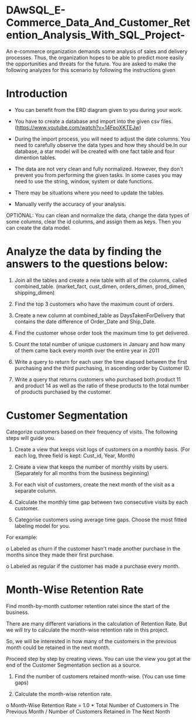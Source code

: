 # DAwSQL_E-Commerce_Data_And_Customer_Retention_Analysis_With_SQL_Project-

An e-commerce organization demands some analysis of sales and delivery processes. 
Thus, the organization hopes to be able to predict more easily the opportunities and 
threats for the future.
You are asked to make the following analyzes for this scenario by following the 
instructions given

# Introduction


- You can benefit from the ERD diagram given to you during your work.

- You have to create a database and import into the given csv files. 
(https://www.youtube.com/watch?v=14FpoXKTEJw)

- During the import process, you will need to adjust the date columns. You need 
to carefully observe the data types and how they should be.In our database, a 
star model will be created with one fact table and four dimention tables.

- The data are not very clean and fully normalized. However, they don't prevent 
you from performing the given tasks. In some cases you may need to use the 
string, window, system or date functions.

- There may be situations where you need to update the tables.

- Manually verify the accuracy of your analysis.

OPTIONAL: You can clean and normalize the data, change the data types of some 
columns, clear the id columns, and assign them as keys. Then you can create the data 
model.

# Analyze the data by finding the answers to the questions below:


1. Join all the tables and create a new table with all of the columns, called 
combined_table. (market_fact, cust_dimen, orders_dimen, prod_dimen, 
shipping_dimen)

2. Find the top 3 customers who have the maximum count of orders.

3. Create a new column at combined_table as DaysTakenForDelivery that 
contains the date difference of Order_Date and Ship_Date.

4. Find the customer whose order took the maximum time to get delivered.

5. Count the total number of unique customers in January and how many of them 
came back every month over the entire year in 2011

6. Write a query to return for each user the time elapsed between the first 
purchasing and the third purchasing, in ascending order by Customer ID.

7. Write a query that returns customers who purchased both product 11 and 
product 14 as well as the ratio of these products to the total number of products 
purchased by the customer.


# Customer Segmentation


Categorize customers based on their frequency of visits. The following steps will 
guide you.

1. Create a view that keeps visit logs of customers on a monthly basis. (For each 
log, three field is kept: Cust_id, Year, Month)

2. Create a view that keeps the number of monthly visits by users. (Separately for 
all months from the business beginning)

3. For each visit of customers, create the next month of the visit as a separate 
column.

4. Calculate the monthly time gap between two consecutive visits by each 
customer.

5. Categorise customers using average time gaps. Choose the most fitted labeling 
model for you.

For example: 

o Labeled as churn if the customer hasn't made another purchase in the 
months since they made their first purchase.

o Labeled as regular if the customer has made a purchase every month.

# Month-Wise Retention Rate

Find month-by-month customer retention ratei since the start of the business.

There are many different variations in the calculation of Retention Rate. But we will 
try to calculate the month-wise retention rate in this project.

So, we will be interested in how many of the customers in the previous month could 
be retained in the next month.

Proceed step by step by creating views. You can use the view you got at the end of 
the Customer Segmentation section as a source.

1. Find the number of customers retained month-wise. (You can use time gaps)

2. Calculate the month-wise retention rate.

o Month-Wise Retention Rate = 1.0 * Total Number of Customers in The Previous 
Month / Number of Customers Retained in The Next Nonth

